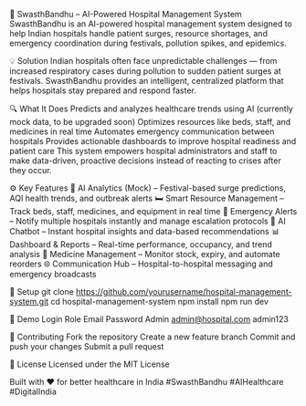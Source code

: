 🏥 SwasthBandhu – AI-Powered Hospital Management System
SwasthBandhu is an AI-powered hospital management system designed to help Indian hospitals handle patient surges, resource shortages, and emergency coordination during festivals, pollution spikes, and epidemics.


💡 Solution
Indian hospitals often face unpredictable challenges — from increased respiratory cases during pollution to sudden patient surges at festivals.
SwasthBandhu provides an intelligent, centralized platform that helps hospitals stay prepared and respond faster.


🔍 What It Does
Predicts and analyzes healthcare trends using AI (currently mock data, to be upgraded soon)
Optimizes resources like beds, staff, and medicines in real time
Automates emergency communication between hospitals
Provides actionable dashboards to improve hospital readiness and patient care
This system empowers hospital administrators and staff to make data-driven, proactive decisions instead of reacting to crises after they occur.


⚙️ Key Features
🧠 AI Analytics (Mock) – Festival-based surge predictions, AQI health trends, and outbreak alerts
🛏️ Smart Resource Management – Track beds, staff, medicines, and equipment in real time
🚨 Emergency Alerts – Notify multiple hospitals instantly and manage escalation protocols
💬 AI Chatbot – Instant hospital insights and data-based recommendations
📊 Dashboard & Reports – Real-time performance, occupancy, and trend analysis
💊 Medicine Management – Monitor stock, expiry, and automate reorders
🌐 Communication Hub – Hospital-to-hospital messaging and emergency broadcasts


🚀 Setup
git clone https://github.com/yourusername/hospital-management-system.git
cd hospital-management-system
npm install
npm run dev


👤 Demo Login
Role	Email	Password
Admin	admin@hospital.com
	   admin123


🤝 Contributing
Fork the repository
Create a new feature branch
Commit and push your changes
Submit a pull request


📄 License
Licensed under the MIT License

Built with ❤️ for better healthcare in India
#SwasthBandhu #AIHealthcare #DigitalIndia

